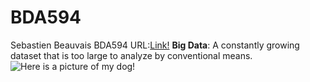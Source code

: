 # BDA594  
Sebastien Beauvais
BDA594 URL:[Link!](https://sdsu.instructure.com/courses/79732)
**Big Data**: A constantly growing dataset that is too large to analyze by conventional means.
![Here is a picture of my dog!](https://drive.google.com/drive/u/0/my-drive)
